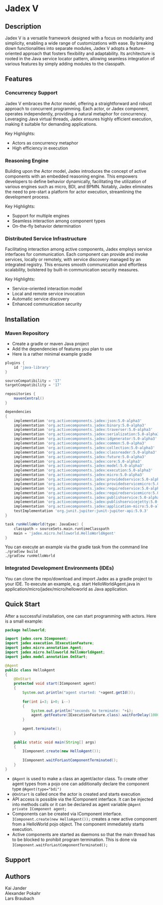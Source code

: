 # Jadex V

## Description

Jadex V is a versatile framework designed with a focus on modularity and simplicity, enabling a wide range of customizations with ease. By breaking down functionalities into separate modules, Jadex V adopts a feature-oriented approach that fosters flexibility and adaptability. Its architecture is rooted in the Java service locator pattern, allowing seamless integration of various features by simply adding modules to the classpath.

## Features

### Concurrency Support

Jadex V embraces the Actor model, offering a straightforward and robust approach to concurrent programming. Each actor, or Jadex component, operates independently, providing a natural metaphor for concurrency. Leveraging Java virtual threads, Jadex ensures highly efficient execution, making it suitable for demanding applications.

Key Highlights:
- Actors as concurrency metaphor
- High efficiency in execution

### Reasoning Engine

Building upon the Actor model, Jadex introduces the concept of active components with an embedded reasoning engine. This empowers developers to define behavior dynamically, facilitating the utilization of various engines such as micro, BDI, and BPMN. Notably, Jadex eliminates the need to pre-start a platform for actor execution, streamlining the development process.

Key Highlights:
- Support for multiple engines
- Seamless interaction among component types
- On-the-fly behavior determination

### Distributed Service Infrastructure

Facilitating interaction among active components, Jadex employs service interfaces for communication. Each component can provide and invoke services, locally or remotely, with service discovery managed by an integrated registry. This ensures smooth communication and effortless scalability, bolstered by built-in communication security measures.

Key Highlights:
- Service-oriented interaction model
- Local and remote service invocation
- Automatic service discovery
- Enhanced communication security

## Installation

### Maven Repository

- Create a gradle or maven Java project
- Add the dependencies of features you plan to use
- Here is a rather minimal example gradle

```gradle
plugins {
    id 'java-library'
}

sourceCompatibility = '17'
targetCompatibility = '17'	

repositories {
    mavenCentral() 
}

dependencies
{
	implementation 'org.activecomponents.jadex:json:5.0-alpha3'
	implementation 'org.activecomponents.jadex:binary:5.0-alpha3'
	implementation 'org.activecomponents.jadex:traverser:5.0-alpha3'
	implementation 'org.activecomponents.jadex:serialization:5.0-alpha3'
	implementation 'org.activecomponents.jadex:idgenerator:5.0-alpha3'
	implementation 'org.activecomponents.jadex:common:5.0-alpha3'
	implementation 'org.activecomponents.jadex:collection:5.0-alpha3'
	implementation 'org.activecomponents.jadex:classreader:5.0-alpha3'
	implementation 'org.activecomponents.jadex:future:5.0-alpha3'
	implementation 'org.activecomponents.jadex:core:5.0-alpha3'
	implementation 'org.activecomponents.jadex:model:5.0-alpha3'
	implementation 'org.activecomponents.jadex:execution:5.0-alpha3'
	implementation 'org.activecomponents.jadex:micro:5.0-alpha3'
	implementation 'org.activecomponents.jadex:providedservice:5.0-alpha3'
	implementation 'org.activecomponents.jadex:providedservicemicro:5.0-alpha3'
	implementation 'org.activecomponents.jadex:requiredservice:5.0-alpha3'
	implementation 'org.activecomponents.jadex:requiredservicemicro:5.0-alpha3'
	implementation 'org.activecomponents.jadex:publishservice:5.0-alpha3'
	implementation 'org.activecomponents.jadex:publishservicejetty:5.0-alpha3'
	implementation 'org.activecomponents.jadex:application-micro:5.0-alpha3'
	testImplementation 'org.junit.jupiter:junit-jupiter-api:5.9.3'
}

task runHelloWorld(type: JavaExec) {
    classpath = sourceSets.main.runtimeClasspath
    main = 'jadex.micro.helloworld.HelloWorldAgent'
}
```

You can execute an example via the gradle task from the command line  
`./gradlew build`  
`./gradlew runHelloWorld`  

### Integrated Development Environments (IDEs)

You can clone the repo/download and import Jadex as a gradle project to your IDE.
To execute an example, e.g. start HelloWorldAgent.java in application/micro/jadex/micro/helloworld
as Java application.


## Quick Start

After a successful installation, one can start programming with actors. Here is a small example:  

```java
package helloworld;

import jadex.core.IComponent;
import jadex.execution.IExecutionFeature;
import jadex.micro.annotation.Agent;
import jadex.micro.helloworld.HelloWorldAgent;
import jadex.model.annotation.OnStart;

@Agent
public class HelloAgent 
{
	@OnStart
	protected void start(IComponent agent)
	{
		System.out.println("agent started: "+agent.getId());
		
		for(int i=3; i>0; i--)
		{
			System.out.println("seconds to terminate: "+i);
			agent.getFeature(IExecutionFeature.class).waitForDelay(1000).get();
		}
		
		agent.terminate();
	}
	
	public static void main(String[] args) 
	{
		IComponent.create(new HelloAgent());
		
		IComponent.waitForLastComponentTerminated();
	}
}
```
- `@Agent` is used to make a class an agent/actor class. To create other agent types
from a pojo one can additionally declare the component type `@Agent(type="bdi")`
- `@OnStart` is called once the actor is created and starts execution
- API access is possible via the IComponent interface. It can be injected 
into methods calls or it can be declared as agent variable `@Agent private IComponent agent;`  
- Components can be created via IComponent interface. `IComponent.create(new HelloAgent());`
creates a new active component from a HelloWorld pojo object. The component immediately
starts execution.
- Active components are started as daemons so that the main thread has to be blocked to
prohibit program termination. This is done via `IComponent.waitForLastComponentTerminated();`

## Support


## Authors

Kai Jander  
Alexander Pokahr  
Lars Braubach  







